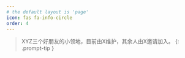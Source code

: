 ```yaml
---
# the default layout is 'page'
icon: fas fa-info-circle
order: 4
---
```


> XYZ三个好朋友的小领地，目前由X维护，其余人由X邀请加入。
{: .prompt-tip }
